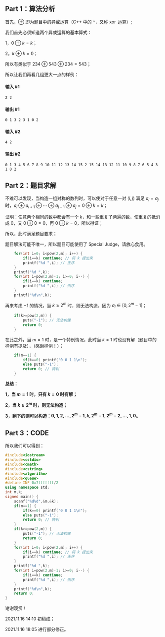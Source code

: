 ## Part 1：算法分析

首先，$\oplus$ 即为题目中的异或运算（C++ 中的 ``` ^ ```，又称  $\operatorname{xor}$ 运算）;

我们首先必须知道两个异或运算的基本算式： 

1，$0\oplus k=k$；

2，$k\oplus k=0$；


所以有类似于 $234\oplus 543\oplus 234=543$；

所以让我们再看几组更大一点的样例：

#### 输入 #1
```
2 2
```

#### 输出 #1
```
0 1 3 2 3 1 0 2
```

#### 输入 #2
```
4 2
```

#### 输出 #2
```
0 1 3 4 5 6 7 8 9 10 11 12 13 14 15 2 15 14 13 12 11 10 9 8 7 6 5 4 3 1 0 2
```

## Part 2：题目求解

不难可以发现，当构造一组对称的数列时，可以使对于任意一对  $(i,j)$ 满足 $a_i=a_j$ 时，$a_i\oplus a_{i+1} \oplus \cdots \oplus a_{j-1} \oplus a_j =0\oplus k=k$；

证明：任意两个相同的数中都会有一个 $k$，和一些重复了两遍的数，使重复的抵消成 $0$，又 $0\oplus 0=0$，再 $0\oplus k=0$，所以得证；

所以，此时满足题目要求；

题目解法可能不唯一，所以题目可能使用了 Special Judge，请放心食用。

```cpp
	for(int i=0; i<pow(2,m); i++) {
		if(i==k) continue; // 将 k 提出来 
		printf("%d ",i); // 正序 
	}
	printf("%d ",k);
	for(int i=pow(2,m)-1; i>=0; i--) {
		if(i==k) continue;
		printf("%d ",i); // 倒序 
	}
	printf("%d\n",k);
```


再来考虑 $-1$ 的情况，当 $k\ge 2^m$ 时，则无法构造，因为 $a_i\in [0,2^m-1]$；

```cpp
	if(k>=pow(2,m)) {
		puts("-1"); // 无法构建 
		return 0;
	}
```


在此之外，当 $m=1$ 时，是一个特例情况，此时当 $k=1$ 时也没有解（题目中的样例有提及），（感谢样例！）；

```cpp
	if(m==1) {
		if(k==0) printf("0 0 1 1\n");
		else puts("-1");
		return 0; // 特判 
	}
```


**总结：**

 **1，当 $m=1$ 时，只有 $k=0$ 时有解；**

 **2，当 $k\ge 2^m$ 时，则无法构造；**

 **3，剩下的则可以构造：$0,1,2,...,2^m-1,k,2^m-1,2^m-2,...,1,0$。**

## Part 3：CODE

所以我们可以得到：

```cpp
#include<iostream>
#include<cstdio>
#include<cmath>
#include<cstring>
#include<algorithm>
#include<queue>
#define INF 0x7fffffff/2
using namespace std;
int m,k;
signed main() {
	scanf("%d%d",&m,&k);
	if(m==1) {
		if(k==0) printf("0 0 1 1\n");
		else puts("-1");
		return 0; // 特判 
	}
	if(k>=pow(2,m)) {
		puts("-1"); // 无法构建 
		return 0;
	}
	for(int i=0; i<pow(2,m); i++) {
		if(i==k) continue; // 将 k 提出来 
		printf("%d ",i); // 正序 
	}
	printf("%d ",k);
	for(int i=pow(2,m)-1; i>=0; i--) {
		if(i==k) continue;
		printf("%d ",i); // 倒序 
	}
	printf("%d\n",k);
	return 0;
}
```

谢谢观赏！

2021.11.16 14:10 初稿成；

2021.11.16 18:05 进行部分修正。